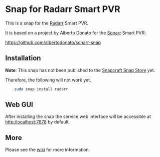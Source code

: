 # Snap for Radarr Smart PVR

This is a snap for the [Radarr](https://radarr.video) Smart PVR.

It is based on a project by Alberto Donato for the [Sonarr](https://radarr.video) Smart PVR:

https://github.com/albertodonato/sonarr-snap

## Installation
**Note**: This snap has not been published to the [Snapcraft Snap Store](https://snapcraft.io/store) yet.

Therefore, the following will not work yet.

```bash
    sudo snap install radarr
```

## Web GUI

After installing the snap the service web interface will be accessible at
<http:/localhost:7878> by default.

## More

Please see the [wiki](https://github.com/kinekt4/radarr-snap/wiki) for more information.
